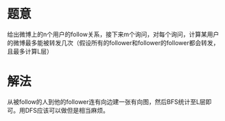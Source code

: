 # 题意
给出微博上的n个用户的follow关系，接下来m个询问，对每个询问，计算某用户的微博最多能被转发几次（假设所有的follower和follower的follower都会转发，且最多计算L层）

# 解法
从被follow的人到他的follower连有向边建一张有向图，然后BFS统计至L层即可。用DFS应该可以做但是相当麻烦。